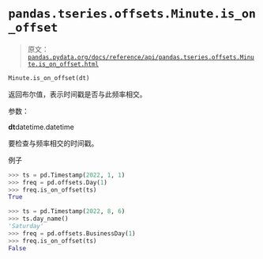 # `pandas.tseries.offsets.Minute.is_on_offset`

> 原文：[`pandas.pydata.org/docs/reference/api/pandas.tseries.offsets.Minute.is_on_offset.html`](https://pandas.pydata.org/docs/reference/api/pandas.tseries.offsets.Minute.is_on_offset.html)

```py
Minute.is_on_offset(dt)
```

返回布尔值，表示时间戳是否与此频率相交。

参数：

**dt**datetime.datetime

要检查与频率相交的时间戳。

例子

```py
>>> ts = pd.Timestamp(2022, 1, 1)
>>> freq = pd.offsets.Day(1)
>>> freq.is_on_offset(ts)
True 
```

```py
>>> ts = pd.Timestamp(2022, 8, 6)
>>> ts.day_name()
'Saturday'
>>> freq = pd.offsets.BusinessDay(1)
>>> freq.is_on_offset(ts)
False 
```

